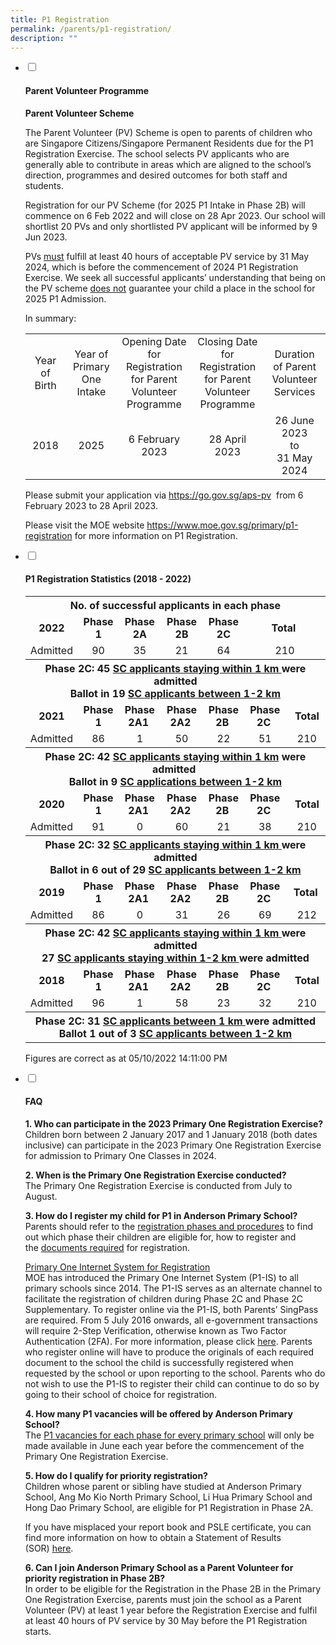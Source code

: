 ```yaml
---
title: P1 Registration
permalink: /parents/p1-registration/
description: ""
---
```

<ul class="jekyllcodex_accordion">
<li><input id="accordion1" type="checkbox" /> <label for="accordion1"><h4><strong>Parent Volunteer Programme</strong></h4></label>
<div>
<p><strong>Parent Volunteer Scheme</strong></p>
<p> The Parent Volunteer (PV) Scheme is open to parents of children who are Singapore Citizens/Singapore Permanent Residents due for the P1 Registration Exercise. The school selects PV applicants who are generally able to contribute in areas which are aligned to the school’s direction, programmes and desired outcomes for both staff and students.
</p>
	
<p>Registration for our PV Scheme (for 2025 P1 Intake in Phase 2B) will commence on 6 Feb 2022 and will close on 28 Apr 2023. Our school will shortlist 20 PVs and only shortlisted PV applicant will be informed by 9 Jun 2023.</p>
<p>PVs&nbsp;<u>must</u>&nbsp;fulfill at least 40 hours of acceptable PV service by 31 May 2024, which is before the commencement of 2024 P1 Registration Exercise. We seek all successful applicants&rsquo; understanding that being on the PV scheme&nbsp;<u>does not</u>&nbsp;guarantee your child a place in the school for 2025 P1 Admission.</p>
<p>In summary:</p>
<table>
<tbody>
<tr>
<td style="text-align: center;" width="90">Year of Birth</td>
<td style="text-align: center;" width="109">Year of Primary One Intake</td>
<td style="text-align: center;" width="181">Opening Date for Registration for Parent Volunteer Programme</td>
<td style="text-align: center;" width="156">Closing Date for Registration for Parent Volunteer Programme</td>
<td style="text-align: center;" width="144">Duration of Parent Volunteer Services</td>
</tr>
<tr>
<td style="text-align: center;" width="90">2018</td>
<td style="text-align: center;" width="109">2025</td>
<td style="text-align: center;" width="181">6 February 2023</td>
<td style="text-align: center;" width="156">28 April 2023</td>
<td style="text-align: center;" width="144">26 June 2023<br />to<br />31 May 2024</td>
</tr>
</tbody>
</table>
<p>Please submit your application via&nbsp;<a href="https://go.gov.sg/aps-pv" target="_blank" rel="noopener">https://go.gov.sg/aps-pv</a>&nbsp; from 6 February 2023 to 28 April 2023.</p>
	
<p>Please visit the MOE website&nbsp;<a href="https://www.moe.gov.sg/primary/p1-registration" target="_blank" rel="noopener">https://www.moe.gov.sg/primary/p1-registration</a>&nbsp;for more information on P1 Registration.</p>

</div>
</li>
<li><input id="accordion2" type="checkbox" /> <label for="accordion2"><h4><strong>P1 Registration Statistics (2018 - 2022)</strong></h4></label>
<div>
<table>
<tbody>
<tr>
<th style="text-align: center;" colspan="8">No. of successful applicants in each phase</th>
</tr>
<tr>
<td style="text-align: center;"><strong>2022</strong></td>
<td style="text-align: center;"><strong>Phase 1</strong></td>
<td style="text-align: center;"><strong>Phase 2A</strong></td>
<td style="text-align: center;"><strong>Phase 2B</strong></td>
<td style="text-align: center;"><strong>Phase 2C</strong></td>
<td style="text-align: center;" colspan="2"><strong>Total</strong>&nbsp;</td>
</tr>
<tr>
<td style="text-align: center;">Admitted</td>
<td style="text-align: center;">90</td>
<td style="text-align: center;">35</td>
<td style="text-align: center;">21</td>
<td style="text-align: center;">64</td>
<td style="text-align: center;" colspan="2">210</td>
</tr>
<tr>
<th style="text-align: center;" colspan="8">Phase 2C: 45&nbsp;<u>SC applicants staying within 1 km&nbsp;</u>were admitted<br />Ballot in 19 <u>SC applicants between 1-2 km</u></th>
</tr>
<tr>
<td style="text-align: center;"><strong>2021</strong></td>
<td style="text-align: center;"><strong>Phase 1</strong></td>
<td style="text-align: center;"><strong>Phase 2A1&nbsp;</strong></td>
<td style="text-align: center;"><strong>Phase 2A2&nbsp;</strong></td>
<td style="text-align: center;"><strong>Phase 2B&nbsp;</strong></td>
<td style="text-align: center;"><strong>Phase 2C&nbsp;</strong></td>
<td style="text-align: center;">&nbsp;<strong>Total </strong></td>
</tr>
<tr>
<td style="text-align: center;">Admitted</td>
<td style="text-align: center;">86</td>
<td style="text-align: center;">1</td>
<td style="text-align: center;">50</td>
<td style="text-align: center;">22</td>
<td style="text-align: center;">51</td>
<td style="text-align: center;">&nbsp;210</td>
</tr>
<tr>
<th style="text-align: center;" colspan="8">Phase 2C: 42&nbsp;<strong><u>SC applicants staying within 1 km</u></strong>&nbsp;were admitted&nbsp;<br />Ballot in 9&nbsp;<strong><u>SC applications between 1-2 km</u></strong><u></u><u></u></th>
</tr>
<tr>
<td style="text-align: center;"><strong>2020</strong></td>
<td style="text-align: center;"><strong>Phase 1</strong></td>
<td style="text-align: center;"><strong>Phase 2A1&nbsp;</strong></td>
<td style="text-align: center;"><strong>Phase 2A2&nbsp;</strong></td>
<td style="text-align: center;"><strong>Phase 2B&nbsp;</strong></td>
<td style="text-align: center;"><strong>Phase 2C&nbsp;</strong></td>
<td style="text-align: center;">&nbsp;<strong>Total</strong></td>
</tr>
<tr>
<td style="text-align: center;">Admitted</td>
<td style="text-align: center;">91</td>
<td style="text-align: center;">0</td>
<td style="text-align: center;">60</td>
<td style="text-align: center;">21</td>
<td style="text-align: center;">38</td>
<td style="text-align: center;">&nbsp;210</td>
</tr>
<tr>
<th style="text-align: center;" colspan="8"><u></u>Phase 2C: 32&nbsp;<u>SC applicants staying within 1 km&nbsp;</u>were admitted<br />Ballot in 6 out of 29 <u>SC applicants between 1-2 km</u><u><br /></u></th>
</tr>
<tr>
<td style="text-align: center;"><strong>2019</strong></td>
<td style="text-align: center;"><strong>Phase 1</strong></td>
<td style="text-align: center;"><strong>Phase 2A1&nbsp;</strong></td>
<td style="text-align: center;"><strong>Phase 2A2&nbsp;</strong></td>
<td style="text-align: center;"><strong>Phase 2B&nbsp;</strong></td>
<td style="text-align: center;"><strong>Phase 2C&nbsp;</strong></td>
<td style="text-align: center;">&nbsp;<strong>Total&nbsp;</strong></td>
</tr>
<tr>
<td style="text-align: center;">Admitted</td>
<td style="text-align: center;">86</td>
<td style="text-align: center;">0</td>
<td style="text-align: center;">31</td>
<td style="text-align: center;">26</td>
<td style="text-align: center;">69</td>
<td style="text-align: center;">&nbsp;212</td>
</tr>
<tr>
<th style="text-align: center;" colspan="8">Phase 2C: 42&nbsp;<u>SC applicants staying within 1 km&nbsp;</u>were admitted<br />27&nbsp;<u>SC applicants staying within 1-2 km&nbsp;</u>were admitted<u></u><u></u></th>
</tr>
<tr>
<td style="text-align: center;"><strong>2018</strong></td>
<td style="text-align: center;"><strong>Phase 1</strong></td>
<td style="text-align: center;"><strong>Phase 2A1&nbsp;</strong></td>
<td style="text-align: center;"><strong>Phase 2A2&nbsp;</strong></td>
<td style="text-align: center;"><strong>Phase 2B&nbsp;</strong></td>
<td style="text-align: center;"><strong>Phase 2C&nbsp;</strong></td>
<td style="text-align: center;">&nbsp;<strong>Total</strong></td>
</tr>
<tr>
<td style="text-align: center;">Admitted</td>
<td style="text-align: center;">96</td>
<td style="text-align: center;">1</td>
<td style="text-align: center;">58</td>
<td style="text-align: center;">23</td>
<td style="text-align: center;">32</td>
<td style="text-align: center;">&nbsp;210</td>
</tr>
<tr>
<th style="text-align: center;" colspan="8">Phase 2C: 31 <u>SC applicants between 1 km&nbsp;</u>were admitted<br />Ballot 1 out of 3&nbsp;<u>SC applicants between 1-2 km</u></th>
</tr>
</tbody>
</table>
<p>Figures are correct as at 05/10/2022 14:11:00 PM</p>
</div>
</li>
<li><input id="accordion3" type="checkbox" /> <label for="accordion3"><h4><strong>FAQ</strong></h4></label>
<div>
<p><strong>1. Who can participate in the 2023 Primary One Registration Exercise?<br /></strong>Children born between 2 January 2017 and 1 January 2018 (both dates inclusive) can participate in the 2023 Primary One Registration Exercise for admission to Primary One Classes in 2024.</p>
<p><strong>2. When is the Primary One Registration Exercise conducted?<br /></strong>The Primary One Registration Exercise is conducted from July to August.</p>
<p><strong>3. How do I register my child for P1 in Anderson Primary School?<br /></strong>Parents should refer to the&nbsp;<a href="https://www.moe.gov.sg/primary/p1-registration/registration-phases-key-dates" target="_blank" rel="noopener">registration phases and procedures</a>&nbsp;to find out which phase their children are eligible for, how to register and the&nbsp;<a href="https://www.moe.gov.sg/primary/p1-registration/how-to-register" target="_blank" rel="noopener">documents required</a>&nbsp;for registration.</p>
<p><span style="text-decoration: underline;">Primary One Internet System for Registration</span><br />MOE has introduced the Primary One Internet System (P1-IS) to all primary schools since 2014. The P1-IS serves as an alternate channel to facilitate the registration of children during Phase 2C and Phase 2C Supplementary. To register online via the P1-IS, both Parents&rsquo; SingPass are required. From 5 July 2016 onwards, all e-government transactions will require 2-Step Verification, otherwise known as Two Factor Authentication (2FA). For more information, please click&nbsp;<a href="https://www.singpass.gov.sg/main/html/faq.html" target="_blank" rel="noopener">here</a>. Parents who register online will have to produce the originals of each required document to the school the child is successfully registered when requested by the school or upon reporting to the school. Parents who do not wish to use the P1-IS to register their child can continue to do so by going to their school of choice for registration.</p>
<p><strong>4. How many P1 vacancies will be offered by Anderson Primary School?<br /></strong>The&nbsp;<a href="https://www.moe.gov.sg/page%20not%20found?item=%2feducation%2fadmissions%2fprimary-one-registration%2fvacancies%2f&amp;user=extranet%5cAnonymous&amp;site=moe-website" target="_blank" rel="noopener">P1 vacancies for each phase for every primary school</a>&nbsp;will only be made available in June each year before the commencement of the Primary One Registration Exercise.</p>
<p><strong>5. How do I qualify for priority registration?<br /></strong>Children whose parent or sibling have studied at Anderson Primary School, Ang Mo Kio North Primary School, Li Hua Primary School and Hong Dao Primary School, are eligible for P1 Registration in Phase 2A.</p>
<p>If you have misplaced your report book and PSLE certificate, you can find more information on how to obtain a Statement of Results (SOR)&nbsp;<a href="https://www.seab.gov.sg/home/services/statements-of-results" target="_blank" rel="noopener">here</a>.</p>
<p><strong>6. Can I join Anderson Primary School as a Parent Volunteer for priority registration in Phase 2B?<br /></strong>In order to be eligible for the Registration in the Phase 2B in the Primary One Registration Exercise, parents must join the school as a Parent Volunteer (PV) at least 1 year before the Registration Exercise and fulfil at least 40 hours of PV service by 30 May before the P1 Registration starts.</p>
</div>
</li>
</ul>